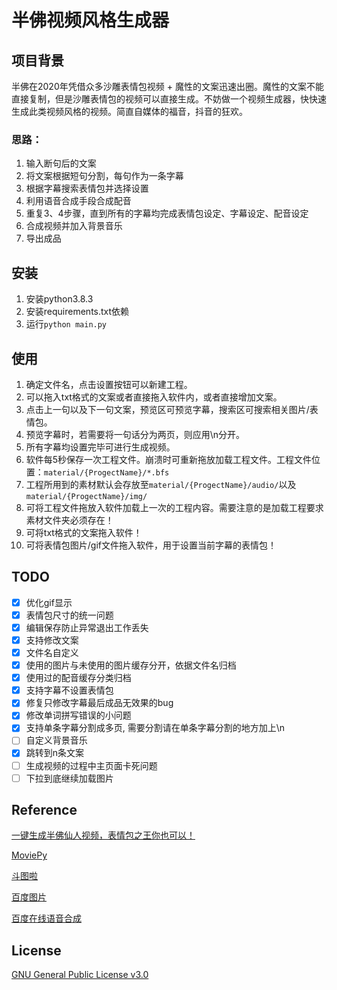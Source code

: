# 半佛视频风格生成器

## 项目背景
半佛在2020年凭借众多沙雕表情包视频 + 魔性的文案迅速出圈。魔性的文案不能直接复制，但是沙雕表情包的视频可以直接生成。不妨做一个视频生成器，快快速生成此类视频风格的视频。简直自媒体的福音，抖音的狂欢。

### 思路：
1. 输入断句后的文案
2. 将文案根据短句分割，每句作为一条字幕
3. 根据字幕搜索表情包并选择设置
4. 利用语音合成手段合成配音
5. 重复3、4步骤，直到所有的字幕均完成表情包设定、字幕设定、配音设定
6. 合成视频并加入背景音乐
7. 导出成品

## 安装
1. 安装python3.8.3
2. 安装requirements.txt依赖
3. 运行`python main.py`

## 使用
1. 确定文件名，点击设置按钮可以新建工程。
2. 可以拖入txt格式的文案或者直接拖入软件内，或者直接增加文案。
3. 点击上一句以及下一句文案，预览区可预览字幕，搜索区可搜索相关图片/表情包。
4. 预览字幕时，若需要将一句话分为两页，则应用\n分开。
5. 所有字幕均设置完毕可进行生成视频。
6. 软件每5秒保存一次工程文件。崩溃时可重新拖放加载工程文件。工程文件位置：`material/{ProgectName}/*.bfs`
7. 工程所用到的素材默认会存放至`material/{ProgectName}/audio/`以及`material/{ProgectName}/img/`
8. 可将工程文件拖放入软件加载上一次的工程内容。需要注意的是加载工程要求素材文件夹必须存在！
9. 可将txt格式的文案拖入软件！
10. 可将表情包图片/gif文件拖入软件，用于设置当前字幕的表情包！

## TODO
- [x] 优化gif显示
- [x] 表情包尺寸的统一问题
- [x] 编辑保存防止异常退出工作丢失
- [x] 支持修改文案
- [x] 文件名自定义
- [x] 使用的图片与未使用的图片缓存分开，依据文件名归档
- [x] 使用过的配音缓存分类归档
- [x] 支持字幕不设置表情包
- [x] 修复只修改字幕最后成品无效果的bug
- [x] 修改单词拼写错误的小问题
- [x] 支持单条字幕分割成多页, 需要分割请在单条字幕分割的地方加上\n
- [ ] 自定义背景音乐
- [x] 跳转到n条文案
- [ ] 生成视频的过程中主页面卡死问题
- [ ] 下拉到底继续加载图片

## Reference
[一键生成半佛仙人视频，表情包之王你也可以！](https://www.bilibili.com/video/BV1oz411e7Jk)

[MoviePy](https://zulko.github.io/moviepy/)

[斗图啦](https://www.doutula.com/article/list/)

[百度图片](https://image.baidu.com/)

[百度在线语音合成](https://cloud.baidu.com/product/speech/tts_online)
## License
[GNU General Public License v3.0](LICENSE)